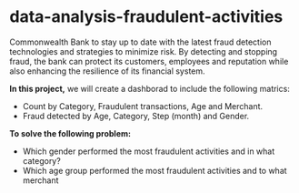 # data-analysis-fraudulent-activities
Commonwealth Bank to stay up to date with the latest fraud detection technologies and strategies to minimize risk. By detecting and stopping fraud, the bank can protect its customers, employees and reputation while also enhancing the resilience of its financial system.

**In this project,** we will create a dashborad to include the following matrics:
* Count by Category, Fraudulent transactions, Age and Merchant.
* Fraud detected by Age, Category, Step (month) and Gender.

**To solve the following problem:**
* Which gender performed the most fraudulent activities and in what category?
* Which age group performed the most fraudulent activities and to what merchant
